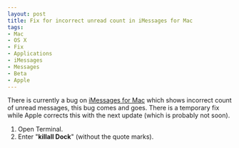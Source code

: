 ```yaml
---
layout: post
title: Fix for incorrect unread count in iMessages for Mac
tags:
- Mac
- OS X
- Fix
- Applications
- iMessages
- Messages
- Beta
- Apple
---
```

There is currently a bug on [iMessages for Mac](http://www.apple.com/macosx/mountain-lion/messages-beta/) which shows incorrect count of unread messages, this bug comes and goes. There is a temporary fix while Apple corrects this with the next update (which is probably not soon).

  1. Open Terminal.
  2. Enter "**killall Dock**" (without the quote marks).